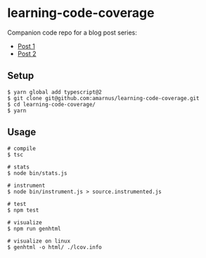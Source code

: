 # learning-code-coverage

Companion code repo for a blog post series:

- [Post 1](https://medium.com/engineering-semantics3/understanding-code-coverage-1074e8fccce0)
- [Post 2](https://medium.com/engineering-semantics3/understanding-javascript-code-coverage-part-2-9aedaa5119e5)

## Setup

```shell
$ yarn global add typescript@2
$ git clone git@github.com:amarnus/learning-code-coverage.git
$ cd learning-code-coverage/
$ yarn
```

## Usage

```shell
# compile
$ tsc

# stats
$ node bin/stats.js

# instrument
$ node bin/instrument.js > source.instrumented.js

# test
$ npm test

# visualize
$ npm run genhtml

# visualize on linux
$ genhtml -o html/ ./lcov.info
```
